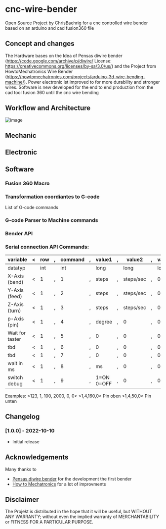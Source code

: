 # cnc-wire-bender
Open Source Project by ChrisBaehrig for a cnc controlled wire bender based on an arduino and cad fusion360 file

## Concept and changes 
The Hardware bases on the Idea of Pensas diwire bender (https://code.google.com/archive/p/diwire/ License: https://creativecommons.org/licenses/by-sa/3.0/us/) and the Project from HowtoMechatronics Wire Bender (https://howtomechatronics.com/projects/arduino-3d-wire-bending-machine/). 
Power electronic ist improved to for more durability and stronger wires. 
Software is new developed for the end to end production from the cad tool fusion 360 until the cnc wire bending

## Workflow and Architecture
![image](https://user-images.githubusercontent.com/60329834/202792362-5203a7a0-5221-4389-9dc4-5816899560f9.png)



## Mechanic


## Electronic


## Software

### Fusion 360 Macro


### Transformation coordiantes to G-code
List of G-code commands

### G-code Parser to Machine commands

### Bender API

### Serial connection API Commands: 

| variable      	| < 	| row 	| , 	| command 	| , 	| value1 	    | , 	| value2    	| , 	| value3 	| , 	| value4 	| > 	|
|---------------	|---	|-----	|---	|---------	|---	|--------   	|---	|--------   	|---	|--------	|---	|--------	|---	|
| datatyp       	|   	| int 	|   	| int     	|   	| long      	|   	| long      	|   	| long   	|   	| float  	|   	|
| X-Axis (bend) 	| < 	| 1    	| , 	| 1        	| , 	| steps 	    | , 	| steps/sec 	| , 	| 0      	| , 	| 0.0    	| > 	|
| Y-Axis (feed) 	| < 	| 1   	| , 	| 2        	| , 	| steps 	    | , 	| steps/sec 	| , 	| 0      	| , 	| 0.0    	| > 	|
| Z-Axis (turn) 	| < 	| 1   	| , 	| 3        	| , 	| steps     	| , 	| steps/sec 	| , 	| 0      	| , 	| 0.0    	| > 	|
| p-Axis (pin)   	| < 	| 1   	| , 	| 4        	| , 	| degree    	| , 	| 0         	| , 	| 0      	| , 	| 0.0    	| > 	|
| Wait for taster	| < 	| 1   	| , 	| 5        	| , 	| 0     	    | , 	| 0         	| , 	| 0      	| , 	| 0.0    	| > 	|
| tbd            	| < 	| 1   	| , 	| 6        	| , 	| 0     	    | , 	| 0         	| , 	| 0      	| , 	| 0.0    	| > 	|
| tbd            	| < 	| 1   	| , 	| 7        	| , 	| 0     	    | , 	| 0         	| , 	| 0      	| , 	| 0.0    	| > 	|
| wait in ms     	| < 	| 1   	| , 	| 8        	| , 	| ms     	    | , 	| 0         	| , 	| 0      	| , 	| 0.0    	| > 	|
| switch debug   	| < 	| 1   	| , 	| 9        	| , 	| 1=ON 0=OFF	| , 	| 0         	| , 	| 0      	| , 	| 0.0    	| > 	|

Examples: 
<123, 1, 100, 2000, 0, 0>
<1,4,160,0> Pin oben <1,4,50,0> Pin unten


## Changelog
### [1.0.0] - 2022-10-10

- Initial release


## Acknowledgements

Many thanks to

- [Pensas diwire bender](https://code.google.com/archive/p/diwire/) for the development the first bender
- [How to Mechatronics](https://howtomechatronics.com/projects/arduino-3d-wire-bending-machine/) for a lot of improvments


## Disclaimer
The Projekt is distributed in the hope that it will be useful, but WITHOUT ANY WARRANTY; without even the implied warranty of MERCHANTABILITY or FITNESS FOR A PARTICULAR PURPOSE.
